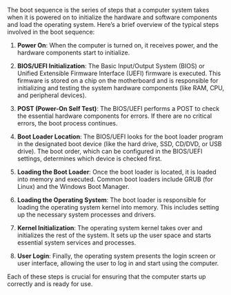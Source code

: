 The boot sequence is the series of steps that a computer system takes when it is powered on to initialize the hardware and software components and load the operating system. Here’s a brief overview of the typical steps involved in the boot sequence:

1. **Power On**: When the computer is turned on, it receives power, and the hardware components start to initialize.

2. **BIOS/UEFI Initialization**: The Basic Input/Output System (BIOS) or Unified Extensible Firmware Interface (UEFI) firmware is executed. This firmware is stored on a chip on the motherboard and is responsible for initializing and testing the system hardware components (like RAM, CPU, and peripheral devices).

3. **POST (Power-On Self Test)**: The BIOS/UEFI performs a POST to check the essential hardware components for errors. If there are no critical errors, the boot process continues.

4. **Boot Loader Location**: The BIOS/UEFI looks for the boot loader program in the designated boot device (like the hard drive, SSD, CD/DVD, or USB drive). The boot order, which can be configured in the BIOS/UEFI settings, determines which device is checked first.

5. **Loading the Boot Loader**: Once the boot loader is located, it is loaded into memory and executed. Common boot loaders include GRUB (for Linux) and the Windows Boot Manager.

6. **Loading the Operating System**: The boot loader is responsible for loading the operating system kernel into memory. This includes setting up the necessary system processes and drivers.

7. **Kernel Initialization**: The operating system kernel takes over and initializes the rest of the system. It sets up the user space and starts essential system services and processes.

8. **User Login**: Finally, the operating system presents the login screen or user interface, allowing the user to log in and start using the computer.

Each of these steps is crucial for ensuring that the computer starts up correctly and is ready for use.